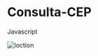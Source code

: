 # Consulta-CEP
Javascript

<img src="https://cdn.iconscout.com/icon/free/png-256/location-3079544-2561454.png" alt="loction" style=text-align:center; />
